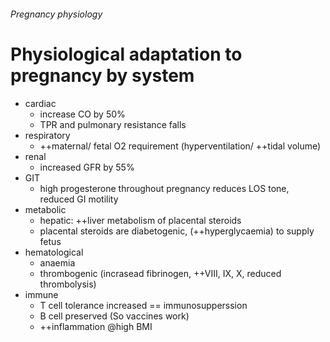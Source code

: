 ###### Pregnancy physiology

# Physiological adaptation to pregnancy by system
- cardiac
    + increase CO by 50%
    + TPR and pulmonary resistance falls
- respiratory
    + ++maternal/ fetal O2 requirement (hyperventilation/ ++tidal volume)
- renal
    + increased GFR by 55%
- GIT
    + high progesterone throughout pregnancy reduces LOS tone, reduced GI motility
- metabolic
    + hepatic: ++liver metabolism of placental steroids
    + placental steroids are diabetogenic, (++hyperglycaemia) to supply fetus
- hematological
    + anaemia
    + thrombogenic (incrasead fibrinogen, ++VIII, IX, X, reduced thrombolysis)  
- immune
    + T cell tolerance increased == immunosupperssion
    + B cell preserved (So vaccines work)
    + ++inflammation @high BMI


   
    